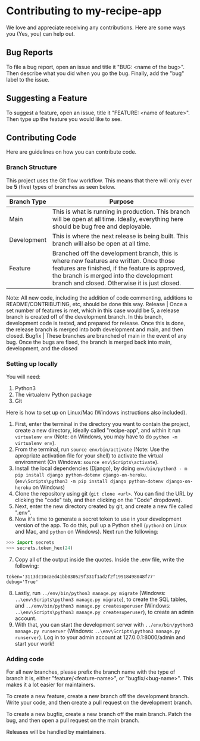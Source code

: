 # Contributing to my-recipe-app

We love and appreciate receiving any contributions.
Here are some ways you (Yes, you) can help out.

## Bug Reports

To file a bug report, open an issue and title it "BUG: \<name of the bug\>".
Then describe what you did when you go the bug.
Finally, add the "bug" label to the issue.

## Suggesting a Feature

To suggest a feature, open an issue, title it "FEATURE: \<name of feature\>".
Then type up the feature you would like to see.

## Contributing Code

Here are guidelines on how you can contribute code.

### Branch Structure

This project uses the Git flow workflow. This means that there will only ever be **5** (five) types of branches as seen below.

 Branch Type | Purpose
------------ | -------------
Main | This is what is running in production. This branch will be open at all time. Ideally, everything here should be bug free and deployable.
Development | This is where the next release is being built. This branch will also be open at all time.
Feature | Branched off the development branch, this is where new features are written. Once those features are finished, if the feature is approved, the branch is merged into the development branch and closed. Otherwise it is just closed.
Note: All new code, including the addition of code commenting, additions to README/CONTRIBUTING, etc, should be done this way.
Release | Once a set number of features is met, which in this case would be 5, a release branch is created off of the development branch. In this branch, development code is tested, and prepared for release. Once this is done, the release branch is merged into both development and main, and then closed.
Bugfix | These branches are branched of main in the event of any bug. Once the bugs are fixed, the branch is merged back into main, development, and the closed

### Setting up locally

You will need:

1. Python3
2. The virtualenv Python package
3. Git

Here is how to set up on Linux/Mac (Windows instructions also included).

1. First, enter the terminal in the directory you want to contain the project, create a new directory, ideally called "recipe-app", and within it run `virtualenv env` (Note: on Windows, you may have to do `python -m virtualenv env`).
2. From the terminal, run `source env/bin/activate` (Note: Use the apropriate activation file for your shell) to activate the virtual environment (On Windows: `source env\Scripts\activate`). 
3. Install the local dependencies (Django), by doing `env/bin/python3 - m pip install django python-dotenv django-on-heroku`. (`env\Scripts\python3 -m pip install django python-dotenv django-on-heroku` on Windows)
4. Clone the repository using git (`git clone <url>`. You can find the URL by clicking the "code" tab, and then clicking on the "Code" dropdown).
5. Next, enter the new directory created by git, and create a new file called ".env". 
6. Now it's time to generate a secret token to use in your development version of the app. To do this, pull up a Python shell (`python3` on Linux and Mac, and `python` on Windows). Next run the following:
```python
>>> import secrets
>>> secrets.token_hex(24)
```
7. Copy all of the output inside the quotes. Inside the .env file, write the following:
```
token='3113dc10caed41bb030529f331f1ad2f2f19918498048f77'
debug='True'
```
8. Lastly, run `../env/bin/python3 manage.py migrate` (Windows: `..\env\Scripts\python3 manage.py migrate`), to create the SQL tables, and `../env/bin/python3 manage.py createsuperuser` (Windows: `..\env\Scripts\python3 manage.py createsuperuser`), to create an admin account.
9. With that, you can start the development server with `../env/bin/python3 manage.py runserver` (Windows: `..\env\Scripts\python3 manage.py runserver`). Log in to your admin account at 127.0.0.1:8000/admin and start your work!

### Adding code

For all new branches, please prefix the branch name with the type of branch it is, either "feature/\<feature-name>", or "bugfix/\<bug-name>". This makes it a lot easier for maintainers.

To create a new feature, create a new branch off the development branch. Write your code, and then create a pull request on the development branch.

To create a new bugfix, create a new branch off the main branch. Patch the bug, and then open a pull request on the main branch.

Releases will be handled by maintainers.